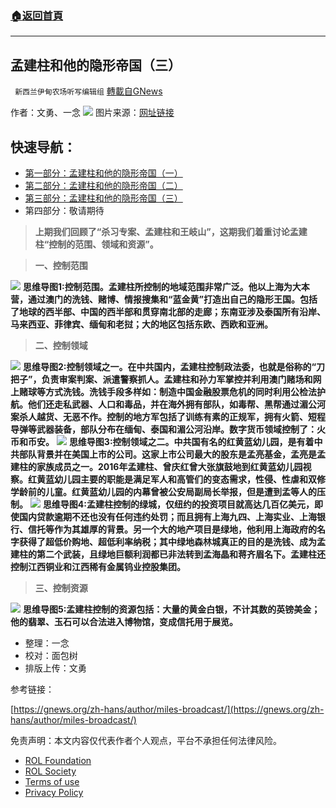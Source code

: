 ###  [:house:返回首頁](https://github.com/ourhimalayas/txt)
---


## 孟建柱和他的隐形帝国（三）
` 新西兰伊甸农场听写编辑组` [轉載自GNews](https://gnews.org/zh-hans/1885307/)

作者：文勇、一念
![](https://assets.gnews.org/wp-content/uploads/2022/01/image-1157.png)
图片来源：[网址链接](https://i.epochtimes.com/assets/uploads/2021/05/id12969016-1ed618398a79edf038e2ebe94caecab3-450x300.jpg)

## 快速导航：

- [第一部分：孟建柱和他的隐形帝国（一）](https://gnews.org/zh-hans/1846904/)
- [第二部分：孟建柱和他的隐形帝国（二）](https://gnews.org/zh-hans/1862506/)
- [第三部分：孟建柱和他的隐形帝国（三）](https://gnews.org/zh-hans/1885307/)
- 第四部分：敬请期待



> **上期我们回顾了“杀习专案、孟建柱和王岐山”，这期我们着重讨论孟建柱“控制的范围、领域和资源”。**



> **一、控制范围**

![](https://assets.gnews.org/wp-content/uploads/2022/01/image-1585.png)
**思维导图1:控制范围。孟建柱所控制的地域范围非常广泛。他以上海为大本营，通过澳门的洗钱、赌博、情报搜集和“蓝金黄”打造出自己的隐形王国。包括了地球的西半部、中国的西半部和贯穿南北部的走廊；东南亚涉及泰国所有沿岸、马来西亚、菲律宾、缅甸和老挝；大的地区包括东欧、西欧和亚洲。**


> **二、控制领域**

![](https://assets.gnews.org/wp-content/uploads/2022/01/image-1586.png)
**思维导图2:控制领域之一。在中共国内，孟建柱控制政法委，也就是俗称的“刀把子”，负责审案判案、派遣警察抓人。孟建柱和孙力军掌控并利用澳门赌场和网上赌球等方式洗钱。洗钱手段多样如：制造中国金融股票危机的同时利用公检法护航。他们还走私武器、人口和毒品，并在海外拥有部队，如毒帮、黑帮通过湄公河案杀人越货、无恶不作。控制的地方军包括了训练有素的正规军，拥有火箭、短程导弹等武器装备，部队分布在缅甸、泰国和湄公河沿岸。数字货币领域控制了：火币和币安。**
![](https://assets.gnews.org/wp-content/uploads/2022/01/image-1587.png)
**思维导图3:控制领域之二。中共国有名的红黄蓝幼儿园，是有着中共部队背景并在美国上市的公司。这家上市公司最大的股东是孟亮基金，孟亮是孟建柱的家族成员之一。2016年孟建柱、曾庆红曾大张旗鼓地到红黄蓝幼儿园视察。红黄蓝幼儿园主要的职能是满足军人和高管们的变态需求，性侵、性虐和双修学龄前的儿童。红黄蓝幼儿园的内幕曾被公安局副局长举报，但是遭到孟等人的压制。**
![](https://assets.gnews.org/wp-content/uploads/2022/01/image-1588.png)
**思维导图4:孟建柱控制的绿城，仅纽约的投资项目就高达几百亿美元，即使国内贷款逾期不还也没有任何违约处罚；而且拥有上海九四、上海实业、上海银行、信托等作为其雄厚的背景。另一个大的地产项目是绿地，他利用上海政府的名字获得了超低价购地、超低利率纳税；其中绿地森林城真正的目的是洗钱、成为孟建柱的第二个武装，且绿地巨额利润都已非法转到孟海晶和蒋齐眉名下。孟建柱还控制江西铜业和江西稀有金属钨业控股集团。**


> **三、控制资源**

![](https://assets.gnews.org/wp-content/uploads/2022/01/image-1589.png)
**思维导图5:孟建柱控制的资源包括：大量的黄金白银，不计其数的英镑美金；他的翡翠、玉石可以合法进入博物馆，变成信托用于展览。**

- 整理：一念
- 校对：面包树
- 排版上传：文勇


参考链接：

[https://gnews.org/zh-hans/author/miles-broadcast/](https://gnews.org/zh-hans/author/miles-broadcast/)

 

免责声明：本文内容仅代表作者个人观点，平台不承担任何法律风险。

- [ROL Foundation](https://rolfoundation.org/)
- [ROL Society](https://rolsociety.org/)
- [Terms of use](https://gnews.org/terms-of-use-3/)
- [Privacy Policy](https://gnews.org/privacy-policy/)
